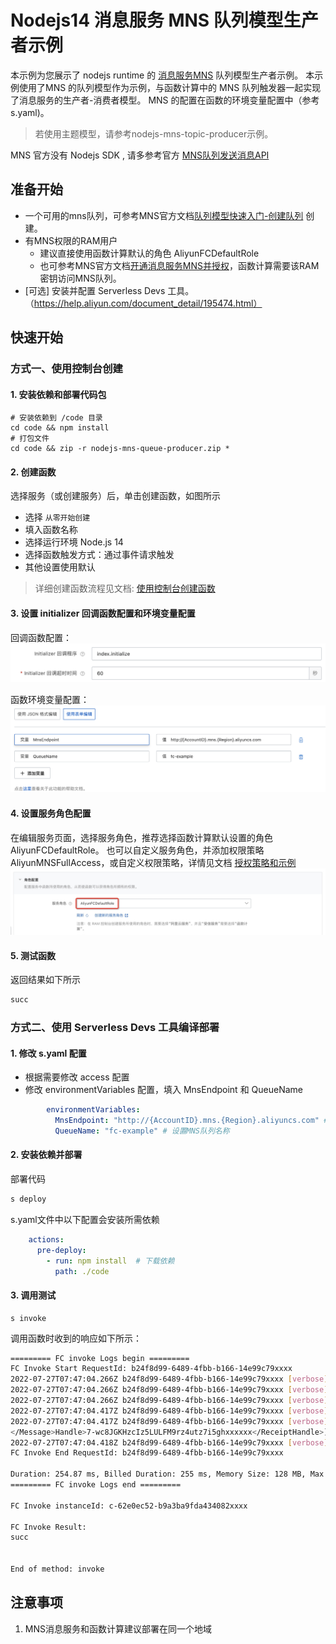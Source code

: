 # Nodejs14 消息服务 MNS 队列模型生产者示例

本示例为您展示了 nodejs runtime 的 [消息服务MNS](https://help.aliyun.com/document_detail/27414.html) 队列模型生产者示例。
本示例使用了MNS 的队列模型作为示例，与函数计算中的 MNS 队列触发器一起实现了消息服务的生产者-消费者模型。
MNS 的配置在函数的环境变量配置中（参考s.yaml)。

> 若使用主题模型，请参考nodejs-mns-topic-producer示例。

MNS 官方没有 Nodejs SDK , 请多参考官方 [MNS队列发送消息API](https://help.aliyun.com/document_detail/35134.html)

## 准备开始
- 一个可用的mns队列，可参考MNS官方文档[队列模型快速入门-创建队列](https://help.aliyun.com/document_detail/34417.html) 创建。
- 有MNS权限的RAM用户
  - 建议直接使用函数计算默认的角色 AliyunFCDefaultRole
  - 也可参考MNS官方文档[开通消息服务MNS并授权](https://help.aliyun.com/document_detail/27423.html)，函数计算需要该RAM密钥访问MNS队列。
- [可选] 安装并配置 Serverless Devs 工具。（https://help.aliyun.com/document_detail/195474.html）

## 快速开始

### 方式一、使用控制台创建

#### 1. 安装依赖和部署代码包

```shell
# 安装依赖到 /code 目录
cd code && npm install 
# 打包文件
cd code && zip -r nodejs-mns-queue-producer.zip *
```

#### 2. 创建函数
选择服务（或创建服务）后，单击创建函数，如图所示
- 选择 `从零开始创建`
- 填入函数名称
- 选择运行环境 Node.js 14
- 选择函数触发方式：通过事件请求触发
- 其他设置使用默认

> 详细创建函数流程见文档: [使用控制台创建函数](https://help.aliyun.com/document_detail/51783.html)

#### 3. 设置 initializer 回调函数配置和环境变量配置

回调函数配置：
![img_2.png](assets/20220719164834.jpg)

函数环境变量配置：
![img_2.png](assets/20220719164825.jpg)

#### 4. 设置服务角色配置
在编辑服务页面，选择服务角色，推荐选择函数计算默认设置的角色 AliyunFCDefaultRole。
也可以自定义服务角色，并添加权限策略AliyunMNSFullAccess，或自定义权限策略，详情见文档 [授权策略和示例](https://help.aliyun.com/document_detail/27447.html)
![img_3.png](assets/20220719171807.jpg)

#### 5. 测试函数

返回结果如下所示
```bash
succ
```

### 方式二、使用 Serverless Devs 工具编译部署

#### 1. 修改 s.yaml 配置
- 根据需要修改 access 配置
- 修改 environmentVariables 配置，填入 MnsEndpoint 和 QueueName

```yaml
        environmentVariables:
          MnsEndpoint: "http://{AccountID}.mns.{Region}.aliyuncs.com" # 设置MNS访问地址
          QueueName: "fc-example" # 设置MNS队列名称
```

#### 2. 安装依赖并部署

部署代码

```bash
s deploy
```
s.yaml文件中以下配置会安装所需依赖

```yaml
    actions:
      pre-deploy:
        - run: npm install  # 下载依赖
          path: ./code
```

#### 3. 调用测试

```shell
s invoke
```

调用函数时收到的响应如下所示：

```bash
========= FC invoke Logs begin =========
FC Invoke Start RequestId: b24f8d99-6489-4fbb-b166-14e99c79xxxx
2022-07-27T07:47:04.266Z b24f8d99-6489-4fbb-b166-14e99c79xxxx [verbose] method: POST
2022-07-27T07:47:04.266Z b24f8d99-6489-4fbb-b166-14e99c79xxxx [verbose] request headers: {"date":"Wed, 27 Jul 2022 07:47:04 GMT","x-mns-version":"2015-06-06","content-type":"application/xml;charset=utf-8","content-length":164,"content-md5":"Mzc4NGZlZGFmYTIwMjM4MmUyZTg0xxxxxxxxxxxxxxxx","authorization":"MNS STS.NUwwV5Nmmxxxxxxxxxxxxxxxx:2pfMiaTGk8OIxxxxxxxxxxx"}
2022-07-27T07:47:04.266Z b24f8d99-6489-4fbb-b166-14e99c79xxxx [verbose] request body: <?xml version="1.0" encoding="UTF-8"?><Message xmlns="http://mns.aliyuncs.com/doc/v1/"><MessageBody>hello mns</MessageBody><DelaySeconds>20</DelaySeconds></Message>
2022-07-27T07:47:04.417Z b24f8d99-6489-4fbb-b166-14e99c79xxxx [verbose] statusCode 201
2022-07-27T07:47:04.417Z b24f8d99-6489-4fbb-b166-14e99c79xxxx [verbose] response headers: {"server":"AliyunMQS","date":"Wed, 27 Jul 2022 07:47:04 GMT","content-type":"text/xml;charset=utf-8","content-length":"279","connection":"keep-alive","x-mns-version":"2015-06-06","x-mns-request-id":"62E0ED78333842C815F2xxxx"}
</Message>Handle>7-wc8JGKHzcIz5LULFM9rz4utz7i5ghxxxxxx</ReceiptHandle>] response body: <?xml version="1.0" ?>
2022-07-27T07:47:04.418Z b24f8d99-6489-4fbb-b166-14e99c79xxxx [verbose] Send message succ: MessageID:EB0A77CA80764167483B8948xxxxxxxx,BodyMD5:0C91FF67AF5B07A61C82F0DDxxxxxxxx
FC Invoke End RequestId: b24f8d99-6489-4fbb-b166-14e99c79xxxx

Duration: 254.87 ms, Billed Duration: 255 ms, Memory Size: 128 MB, Max Memory Used: 51.38 MB
========= FC invoke Logs end =========

FC Invoke instanceId: c-62e0ec52-b9a3ba9fda434082xxxx

FC Invoke Result:
succ


End of method: invoke

```

## 注意事项
1. MNS消息服务和函数计算建议部署在同一个地域

